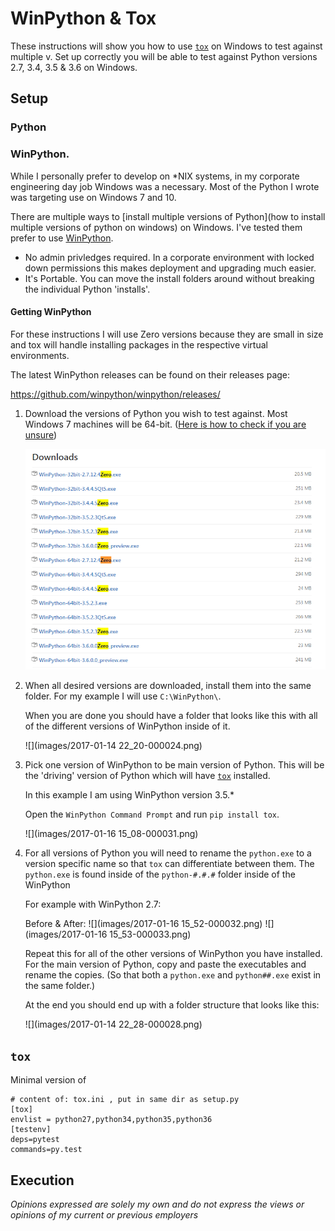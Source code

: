 # WinPython & Tox

These instructions will show you how to use [``tox``](https://tox.readthedocs.io/en/latest/) on Windows to test against multiple v. Set up correctly you will be able to test against Python versions 2.7, 3.4, 3.5 & 3.6 on Windows.

## Setup

### Python

### WinPython.

While I personally prefer to develop on *NIX systems, in my corporate engineering day job Windows was a necessary. Most of the Python I wrote was targeting use on Windows 7 and 10.

There are multiple ways to [install multiple versions of Python](how to install multiple versions of python on windows) on Windows. I've tested them prefer to use [WinPython](https://winpython.github.io/).

- No admin privledges required. In a corporate environment with locked down permissions this makes deployment and upgrading much easier.
- It's Portable. You can move the install folders around without breaking the individual Python 'installs'.

#### Getting WinPython

For these instructions I will use Zero versions because they are small in size and tox will handle installing packages in the respective virtual environments.

The latest WinPython releases can be found on their releases page:

https://github.com/winpython/winpython/releases/

1. Download the versions of Python you wish to test against. Most Windows 7 machines will be 64-bit. ([Here is how to check if you are unsure](https://support.microsoft.com/en-us/help/15056/windows-7-32-64-bit-faq))

   ![](images/ZeroDownload.png)

2. When all desired versions are downloaded, install them into the same folder. For my example I will use ```C:\WinPython\```.

   When you are done you should have a folder that looks like this with all of the different versions of WinPython inside of it.

   ![](images/2017-01-14 22_20-000024.png)
	
3. Pick one version of WinPython to be main version of Python. This will be the 'driving' version of Python which will have [``tox``](https://tox.readthedocs.io/en/latest/) installed.

   In this example I am using WinPython version 3.5.*
   
   Open the ``WinPython Command Prompt`` and run ``pip install tox``.

   ![](images/2017-01-16 15_08-000031.png)
   
4. For all versions of Python you will need to rename the ``python.exe`` to a version specific name so that ``tox`` can differentiate between them. The ``python.exe`` is found inside of the ``python-#.#.#`` folder inside of the WinPython

   For example with WinPython 2.7:

   Before & After:
   ![](images/2017-01-16 15_52-000032.png) ![](images/2017-01-16 15_53-000033.png)
   
   Repeat this for all of the other versions of WinPython you have installed. For the main version of Python, copy and paste the executables and rename the copies. (So that both a ``python.exe`` and ``python##.exe`` exist in the same folder.)
   
   At the end you should end up with a folder structure that looks like this:
      
   ![](images/2017-01-14 22_28-000028.png)


## ``tox``

Minimal version of 

    # content of: tox.ini , put in same dir as setup.py
    [tox]
    envlist = python27,python34,python35,python36
    [testenv]
    deps=pytest
    commands=py.test
	
	

## Execution




*Opinions expressed are solely my own and do not express the views or opinions of my current or previous employers*